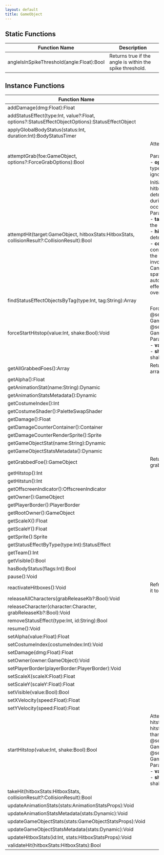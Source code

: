 ```yaml
---
layout: default
title: GameObject
---
```


## Static Functions

| Function Name | Description |
| --------------- | ------------- |
| angleIsInSpikeThreshold(angle:Float):Bool | Returns true if the angle is within the spike threshold.<br> |


## Instance Functions

| Function Name | Description |
| --------------- | ------------- |
| addDamage(dmg:Float):Float |  |
| addStatusEffect(type:Int, value?:Float, options?:StatusEffectObjectOptions):StatusEffectObject |  |
| applyGlobalBodyStatus(status:Int, duration:Int):BodyStatusTimer |  |
| attemptGrab(foe:GameObject, options?:ForceGrabOptions):Bool | Attempt to grab the foe. <br> <br>Parameters:<br>- **options** - Instructions for the types of grab-safety checks to ignore |
| attemptHit(target:GameObject, hitboxStats:HitboxStats, collisionResult?:CollisionResult):Bool | Initiates processing as though a hitbox=>hurtbox collision was detected. Due to validation checks during processing, a "hit" may not occur.<br>Parameters:<br>- **target** - GameObject receiving the hit<br>- **hitboxStats** - Stats that determine the effect of the "hit"<br>- **collisionResult** - Optional object containing "boxes" that represent the positional information of any involved hitboxes during the hit. Can be useful for generating spatially aware hit effects, and will automatically adjust built-in hit effect positioning to the specified overlap box. |
| findStatusEffectObjectsByTag(type:Int, tag:String):Array<StatusEffectObject> |  |
| forceStartHitstop(value:Int, shake:Bool):Void | Forcibly starts a new set of hitstop. <br> @see GameObjectEvent.HITSTOP_END<br> @see GameObjectEvent.HITSTOP_START<br>Parameters:<br>- **value** - Duration in frames<br>- **shake** - True if camera should shake |
| getAllGrabbedFoes():Array<GameObject> | Returns all foes the grabbed foes array. |
| getAlpha():Float |  |
| getAnimationStat(name:String):Dynamic |  |
| getAnimationStatsMetadata():Dynamic |  |
| getCostumeIndex():Int |  |
| getCostumeShader():PaletteSwapShader |  |
| getDamage():Float |  |
| getDamageCounterContainer():Container |  |
| getDamageCounterRenderSprite():Sprite |  |
| getGameObjectStat(name:String):Dynamic |  |
| getGameObjectStatsMetadata():Dynamic |  |
| getGrabbedFoe():GameObject | Returns the first grabbed foe in the grabbed foes array. |
| getHitstop():Int |  |
| getHitstun():Int |  |
| getOffscreenIndicator():OffscreenIndicator |  |
| getOwner():GameObject |  |
| getPlayerBorder():PlayerBorder |  |
| getRootOwner():GameObject |  |
| getScaleX():Float |  |
| getScaleY():Float |  |
| getSprite():Sprite |  |
| getStatusEffectByType(type:Int):StatusEffect |  |
| getTeam():Int |  |
| getVisible():Bool |  |
| hasBodyStatus(flags:Int):Bool |  |
| pause():Void |  |
| reactivateHitboxes():Void | Refreshes the attack's UID allowing it to hit again. |
| releaseAllCharacters(grabReleaseKb?:Bool):Void |  |
| releaseCharacter(character:Character, grabReleaseKb?:Bool):Void |  |
| removeStatusEffect(type:Int, id:String):Bool |  |
| resume():Void |  |
| setAlpha(value:Float):Float |  |
| setCostumeIndex(costumeIndex:Int):Void |  |
| setDamage(dmg:Float):Float |  |
| setOwner(owner:GameObject):Void |  |
| setPlayerBorder(playerBorder:PlayerBorder):Void |  |
| setScaleX(scaleX:Float):Float |  |
| setScaleY(scaleY:Float):Float |  |
| setVisible(value:Bool):Bool |  |
| setXVelocity(speed:Float):Float |  |
| setYVelocity(speed:Float):Float |  |
| startHitstop(value:Int, shake:Bool):Bool | Attempts to start a new set of hitstop. Only starts a new set of hitstop if the new value is greater than the existing value. <br> @see GameObjectEvent.HITSTOP_END<br> @see GameObjectEvent.HITSTOP_START<br>Parameters:<br>- **value** - Duration in frames<br>- **shake** - True if camera should shake |
| takeHit(hitboxStats:HitboxStats, collisionResult?:CollisionResult):Bool |  |
| updateAnimationStats(stats:AnimationStatsProps):Void |  |
| updateAnimationStatsMetadata(stats:Dynamic):Void |  |
| updateGameObjectStats(stats:GameObjectStatsProps):Void |  |
| updateGameObjectStatsMetadata(stats:Dynamic):Void |  |
| updateHitboxStats(id:Int, stats:HitboxStatsProps):Void |  |
| validateHit(hitboxStats:HitboxStats):Bool |  |
